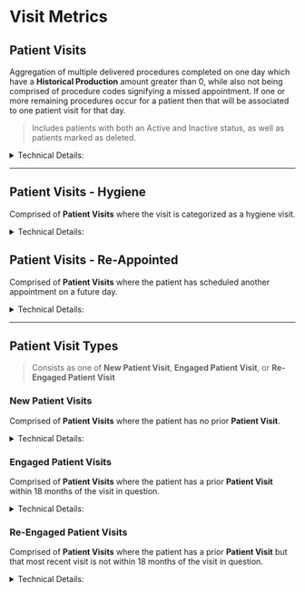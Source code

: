 # Visit Metrics

## Patient Visits
Aggregation of multiple delivered procedures completed on one day which have a **Historical Production** amount greater than 0, while also not being comprised of procedure codes signifying a missed appointment. If one or more remaining procedures occur for a patient then that will be associated to one patient visit for that day. 
> Includes patients with both an Active and Inactive status, as well as patients marked as deleted.

<details>
<summary>Technical Details:</summary>

* DeliveredProcedure
  * uses COUNT( DISTINCT patientId, entryDate )
  * see [Billed Production](/CareCru/analytics-service/wiki/Production#billed-production)
  * procedureCode NOT IN `MissedAppointmentCodes` (defined below)
* Patient
  * note: status can be Active or Inactive
  * note: deletedAt can be null
* AccountConfiguration
  * APPOINTMENT_MISSED_CUSTOM_KEY for the accountId defines the values identified as `MissedAppointmentCodes`
</details>

---

## Patient Visits - Hygiene
Comprised of **Patient Visits** where the visit is categorized as a hygiene visit.

<details>
<summary>Technical Details:</summary>

* see [Billed Production](/CareCru/analytics-service/wiki/Production#billed-production)
* DeliveredProcedure
  * at least one record matches the _procedureCode_:
    * 111*
    * 4342*
    * 00121
    * D11*
    * D434*
    * D4910
    * D0120
    * matches a value present in `HygieneTypes` (defined below)
    * matches a value present in `HygieneCodes` (defined below)
  * OR at least one record has a _reason_ which:
    * contains a value present in `HygieneTypes` within the reason (defined below)
    * contains a value present in `HygieneCodes` within the reason (defined below)
* Practitioners
  * type is 'Hygienist'
* AccountConfiguration
  * HYGIENE_TYPES for the accountId defines the values identified as `HygieneTypes`
  * HYGIENE_PROCEDURE_CODES for the accountId defines the values identified as `HygieneCodes`

</details>

## Patient Visits - Re-Appointed
Comprised of **Patient Visits** where the patient has scheduled another appointment on a future day.

<details>
<summary>Technical Details:</summary>

* see [Patient Visits](#patient-visits)
* Patients
  * nextApptId is not null
</details>

---

## Patient Visit Types
> Consists as one of **New Patient Visit**, **Engaged Patient Visit**, or **Re-Engaged Patient Visit**

### New Patient Visits
Comprised of **Patient Visits** where the patient has no prior **Patient Visit**.
<details>
<summary>Technical Details:</summary>

* DeliveredProcedure
  * see [Patient Visit](#patient-visit)
  * ALSO: this record is first [Patient Visit](#patient-visit) for this patient
</details>

### Engaged Patient Visits
Comprised of **Patient Visits** where the patient has a prior **Patient Visit** within 18 months of the visit in question.

<details>
<summary>Technical Details:</summary>

* DeliveredProcedure
  * see [Patient Visit](#patient-visit)
  * ALSO: another record exists within 18 months prior to this visit which also qualifies as a [Patient Visit](#patient-visit)
</details>

### Re-Engaged Patient Visits
Comprised of **Patient Visits** where the patient has a prior **Patient Visit** but that most recent visit is not within 18 months of the visit in question.

<details>
<summary>Technical Details:</summary>

* DeliveredProcedure
  * see [Patient Visit](#patient-visit)
  * ALSO: no record exists within 18 months prior to this visit which also qualifies as a [Patient Visit](#patient-visit), but this is not the first valid visit
</details>
